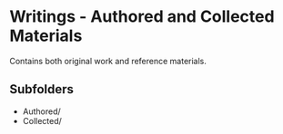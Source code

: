 # Writings - Authored and Collected Materials

Contains both original work and reference materials.

## Subfolders

- Authored/
- Collected/

